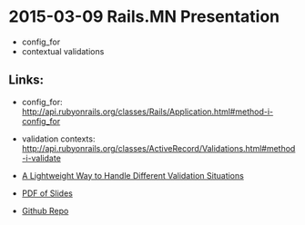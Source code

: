 # 2015-03-09 Rails.MN Presentation

* config_for
* contextual validations

## Links:

* config_for: <http://api.rubyonrails.org/classes/Rails/Application.html#method-i-config_for>

* validation contexts: <http://api.rubyonrails.org/classes/ActiveRecord/Validations.html#method-i-validate>

* [A Lightweight Way to Handle Different Validation Situations](http://www.justinweiss.com/blog/2014/09/15/a-lightweight-way-to-handle-different-validation-situations/)

* [PDF of Slides](2015-03-09-rails.mn-presentation.pdf)

* [Github Repo](https://github.com/tamouse/2015-03-09-Rails.MN/)
